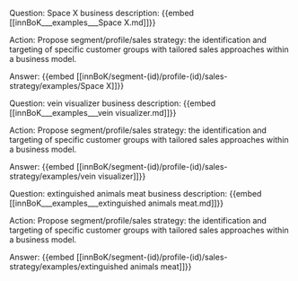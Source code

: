 Question: Space X business description:
{{embed [[innBoK___examples___Space X.md]]}}

Action: Propose segment/profile/sales strategy: the identification and targeting of specific customer groups with tailored sales approaches within a business model.

Answer:
{{embed [[innBoK/segment-(id)/profile-(id)/sales-strategy/examples/Space X]]}}

Question: vein visualizer business description:
{{embed [[innBoK___examples___vein visualizer.md]]}}

Action: Propose segment/profile/sales strategy: the identification and targeting of specific customer groups with tailored sales approaches within a business model.

Answer:
{{embed [[innBoK/segment-(id)/profile-(id)/sales-strategy/examples/vein visualizer]]}}

Question: extinguished animals meat business description:
{{embed [[innBoK___examples___extinguished animals meat.md]]}}

Action: Propose segment/profile/sales strategy: the identification and targeting of specific customer groups with tailored sales approaches within a business model.

Answer:
{{embed [[innBoK/segment-(id)/profile-(id)/sales-strategy/examples/extinguished animals meat]]}}













